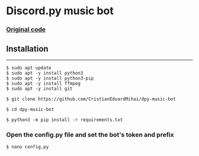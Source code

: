 # Discord.py music bot
### [Original code](https://gist.github.com/vbe0201/ade9b80f2d3b64643d854938d40a0a2d)



## Installation
---
```
$ sudo apt update
$ sudo apt -y install python3
$ sudo apt -y install python3-pip
$ sudo apt -y install ffmpeg
$ sudo apt -y install git
```

```
$ git clone https://github.com/CristianEduardMihai/dpy-music-bot
```
```
$ cd dpy-music-bot
```
```
$ python3 -m pip install -r requirements.txt
```
### Open the config.py file and set the bot's token and prefix
```
$ nano config.py
```

